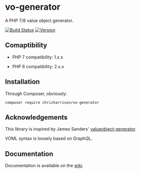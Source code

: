 # vo-generator

A PHP 7/8 value object generator.

[![Build Status](https://travis-ci.org/chrisharrison/vo-generator.svg?branch=master)](https://travis-ci.org/chrisharrison/vo-generator)
[![Version](https://img.shields.io/packagist/v/chrisharrison/vo-generator.svg)](https://packagist.org/packages/chrisharrison/vo-generator)

## Comaptibility ##

* PHP 7 compatibility: 1.x.x

* PHP 8 compatibility: 2.x.x

## Installation ##

Through Composer, obviously:

```
composer require chrisharrison/vo-generator
```

## Acknowledgements

This library is inspired by James Sanders' [valueobject-generator](https://github.com/funeralzone/valueobject-generator).

VOML syntax is loosely based on GraphQL.

## Documentation

Documentation is available on the [wiki](https://github.com/chrisharrison/vo-generator/wiki).